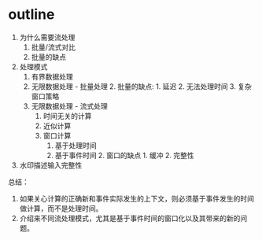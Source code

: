 # outline

1. 为什么需要流处理
    1. 批量/流式对比
    2. 批量的缺点
2. 处理模式
    1. 有界数据处理
    2. 无限数据处理 - 批量处理
        2. 批量的缺点:
            1. 延迟
            2. 无法处理时间
            3. 复杂窗口策略
    3. 无限数据处理 - 流式处理
        1. 时间无关的计算
        2. 近似计算
        3. 窗口计算
            1. 基于处理时间
            2. 基于事件时间
                2. 窗口的缺点
                    1. 缓冲
                    2. 完整性
3. 水印描述输入完整性


总结：

1. 如果关心计算的正确新和事件实际发生的上下文，则必须基于事件发生的时间做计算，而不是处理时间。
2. 介绍来不同流处理模式，尤其是基于事件时间的窗口化以及其带来的新的问题。
